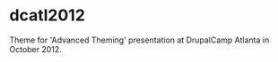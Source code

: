 dcatl2012
=========

Theme for 'Advanced Theming' presentation at DrupalCamp Atlanta in October 2012.

